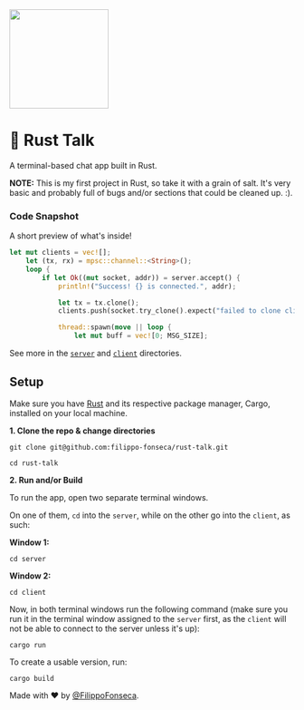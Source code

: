 <img height="175" src="https://i.ibb.co/6m661CJ/icons8-chat.gif"/>

# 🎉 Rust Talk

A terminal-based chat app built in Rust.

**NOTE:** This is my first project in Rust, so take it with a grain of salt. It's very basic and probably full of bugs and/or sections that could be cleaned up. :).

### Code Snapshot

A short preview of what's inside!

```rust
let mut clients = vec![];
    let (tx, rx) = mpsc::channel::<String>();
    loop {
        if let Ok((mut socket, addr)) = server.accept() {
            println!("Success! {} is connected.", addr);

            let tx = tx.clone();
            clients.push(socket.try_clone().expect("failed to clone client"));

            thread::spawn(move || loop {
                let mut buff = vec![0; MSG_SIZE];
```

See more in the [`server`](https://github.com/filippo-fonseca/rust-talk/tree/main/server) and [`client`](https://github.com/filippo-fonseca/rust-talk/tree/main/client) directories.

## Setup

Make sure you have [Rust](https://www.rust-lang.org/tools/install) and its respective package manager, Cargo, installed on your local machine.

**1. Clone the repo & change directories**

```
git clone git@github.com:filippo-fonseca/rust-talk.git

cd rust-talk
```

**2. Run and/or Build**

To run the app, open two separate terminal windows.

On one of them, `cd` into the `server`, while on the other go into the `client`, as such:

**Window 1:**

```
cd server
```

**Window 2:**

```
cd client
```

Now, in both terminal windows run the following command (make sure you run it in the terminal window assigned to the `server` first, as the `client` will not be able to connect to the server unless it's up):

```
cargo run
```

To create a usable version, run:

```
cargo build
```

Made with ❤️ by [@FilippoFonseca](https://www.twitter.com/FilippoFonseca).
